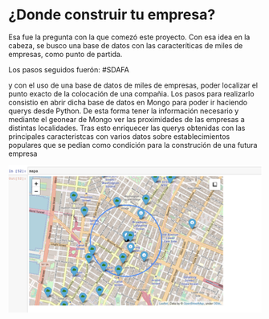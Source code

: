 # ¿Donde construir tu empresa? 
Esa fue la pregunta con la que comezó este proyecto. Con esa idea en la cabeza, se busco una base de datos con las caracteríticas de miles de empresas, como punto de partida.

Los pasos seguidos fuerón:
#SDAFA



y con el uso de una base de datos de miles de empresas, poder localizar el punto exacto de la colocación de una compañia. 
Los pasos para realizarlo consistio en abrir dicha base de datos en Mongo para poder ir haciendo querys desde Python. De esta forma tener la información necesario y mediante el geonear de Mongo ver las proximidades de las empresas a distintas localidades.
Tras esto enriquecer las querys obtenidas con las principales caracteristcas con varios datos sobre establecimientos populares que se pedian como condición para la construción de una futura empresa


<img src="Mapa.png" />

